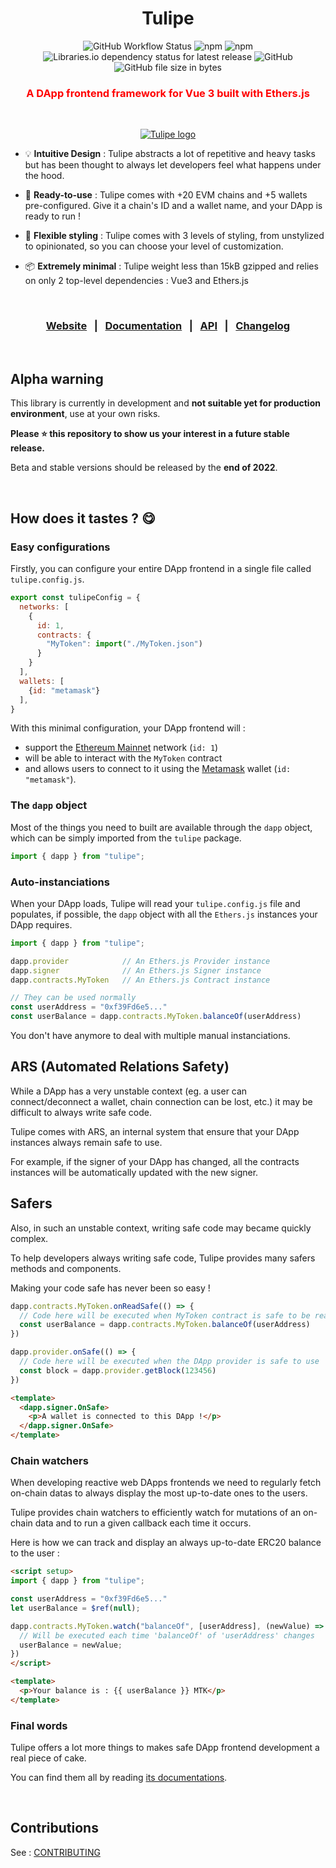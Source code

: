 **<h1 align="center">Tulipe</h1>**
<div align="center">
  <img alt="GitHub Workflow Status" src="https://img.shields.io/github/workflow/status/LilaRest/tulipe/CI-CD?label=Build">
  <img alt="npm" src="https://img.shields.io/npm/v/tulipe?label=Version">
  <img alt="npm" src="https://img.shields.io/npm/dw/tulipe?color=%23bcf&label=Downloads">
  <img alt="Libraries.io dependency status for latest release" src="https://img.shields.io/librariesio/release/npm/tulipe?color=%23faf&label=Dependencies">
  <img alt="GitHub" src="https://img.shields.io/github/license/LilaRest/tulipe?color=def">
  <img alt="GitHub file size in bytes" src="https://img.shields.io/github/size/LilaRest/tulipe/dist/tulipe.min.js?label=Raw size">
</div>

<h3 align="center" style="color:red">A DApp frontend framework for Vue 3 built with Ethers.js</h2>

<br/>

<p align="center">
  <a href="https://tuli.pe/">
    <img src="https://static.tuli.pe/tulipe-logo.png" alt="Tulipe logo">
  </a>
</p>

- 💡 **Intuitive Design** : Tulipe abstracts a lot of repetitive and heavy tasks but has been thought to always let developers feel what happens under the hood.

- 🦥 **Ready-to-use** : Tulipe comes with +20 EVM chains and +5 wallets pre-configured. Give it a chain's ID and a wallet name, and your DApp is ready to run !

- 🖖 **Flexible styling** : Tulipe comes with 3 levels of styling, from unstylized to opinionated, so you can choose your level of customization.

- 📦 **Extremely minimal** : Tulipe weight less than 15kB gzipped and relies on only 2 top-level dependencies : Vue3 and Ethers.js

<br/>

<h3 align="center">
  <a href="https://tuli.pe/">Website</a>
  &nbsp;&nbsp;|&nbsp;&nbsp;
  <a href="https://tuli.pe/guide/welcome/introduction">Documentation</a>
  &nbsp;&nbsp;|&nbsp;&nbsp;
  <a href="https://tuli.pe/api/">API</a>
  &nbsp;&nbsp;|&nbsp;&nbsp;
  <a href="https://tuli.pe/changelog/">Changelog</a>
</h3>

<br/>

## Alpha warning
This library is currently in development and **not suitable yet for production environment**, use at your own risks.

**Please :star: this repository to show us your interest in a future stable release.**

Beta and stable versions should be released by the **end of 2022**.

<br/>

## How does it tastes ? :yum:

### Easy configurations
Firstly, you can configure your entire DApp frontend in a single file called `tulipe.config.js`.
```js
export const tulipeConfig = {
  networks: [
    {
      id: 1,
      contracts: {
        "MyToken": import("./MyToken.json")
      }
    }
  ],
  wallets: [
    {id: "metamask"}
  ],
}
```
With this minimal configuration, your DApp frontend will :
- support the [Ethereum Mainnet](https://ethereum.org/en/) network (`id: 1`)
- will be able to interact with the `MyToken` contract
- and allows users to connect to it using the [Metamask](https://metamask.io/) wallet (`id: "metamask"`).

### The `dapp` object
Most of the things you need to built are available through the `dapp` object, which can be simply imported from the `tulipe` package.
```js
import { dapp } from "tulipe";
```

### Auto-instanciations
When your DApp loads, Tulipe will read your `tulipe.config.js` file and populates, if possible, the `dapp` object with all the `Ethers.js` instances your DApp requires.
```js
import { dapp } from "tulipe";

dapp.provider            // An Ethers.js Provider instance
dapp.signer              // An Ethers.js Signer instance
dapp.contracts.MyToken   // An Ethers.js Contract instance

// They can be used normally
const userAddress = "0xf39Fd6e5..."
const userBalance = dapp.contracts.MyToken.balanceOf(userAddress)
```

You don't have anymore to deal with multiple manual instanciations.

## ARS (Automated Relations Safety)
While a DApp has a very unstable context (eg. a user can connect/deconnect a wallet, chain connection can be lost, etc.) it may be difficult to always write safe code.

Tulipe comes with ARS, an internal system that ensure that your DApp instances always remain safe to use.

For example, if the signer of your DApp has changed, all the contracts instances will be automatically updated with the new signer.

## Safers
Also, in such an unstable context, writing safe code may became quickly complex.

To help developers always writing safe code, Tulipe provides many safers methods and components.

Making your code safe has never been so easy !

```js
dapp.contracts.MyToken.onReadSafe(() => {
  // Code here will be executed when MyToken contract is safe to be read
  const userBalance = dapp.contracts.MyToken.balanceOf(userAddress)
})
```
```js
dapp.provider.onSafe(() => {
  // Code here will be executed when the DApp provider is safe to use
  const block = dapp.provider.getBlock(123456)
})
```
```html
<template>
  <dapp.signer.OnSafe>
    <p>A wallet is connected to this DApp !</p>
  </dapp.signer.OnSafe>
</template>
```

### Chain watchers
When developing reactive web DApps frontends we need to regularly fetch on-chain datas to always display the most up-to-date ones to the users.

Tulipe provides chain watchers to efficiently watch for mutations of an on-chain data and to run a given callback each time it occurs.

Here is how we can track and display an always up-to-date ERC20 balance to the user :
```html
<script setup>
import { dapp } from "tulipe";

const userAddress = "0xf39Fd6e5..."
let userBalance = $ref(null);

dapp.contracts.MyToken.watch("balanceOf", [userAddress], (newValue) => {
  // Will be executed each time 'balanceOf' of 'userAddress' changes
  userBalance = newValue;
})
</script>

<template>
  <p>Your balance is : {{ userBalance }} MTK</p>
</template>
```

### Final words
Tulipe offers a lot more things to makes safe DApp frontend development a real piece of cake.

You can find them all by reading [its documentations](https://tuli.pe/).

<br/>

## Contributions
See : [CONTRIBUTING](/CONTRIBUTING.md)

